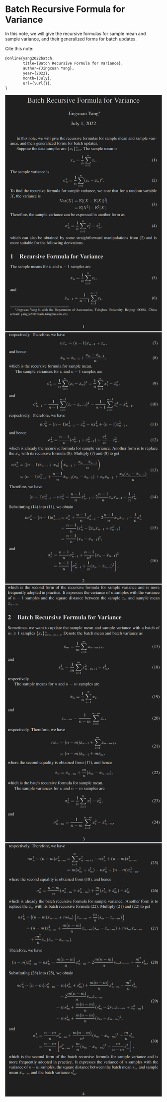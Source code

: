 # Batch Recursive Formula for Variance

In this note, we will give the recursive formulas for sample mean and sample variance, and their generalized forms for batch updates.

Cite this note:

```
@online{yang2022batch,
        title={Batch Recursive Formula for Variance},
        author={Jingxuan Yang},
        year={2022},
        month={July},
        url={\url{}},
}
```

![](1.png)
![](2.png)
![](3.png)
![](4.png)
